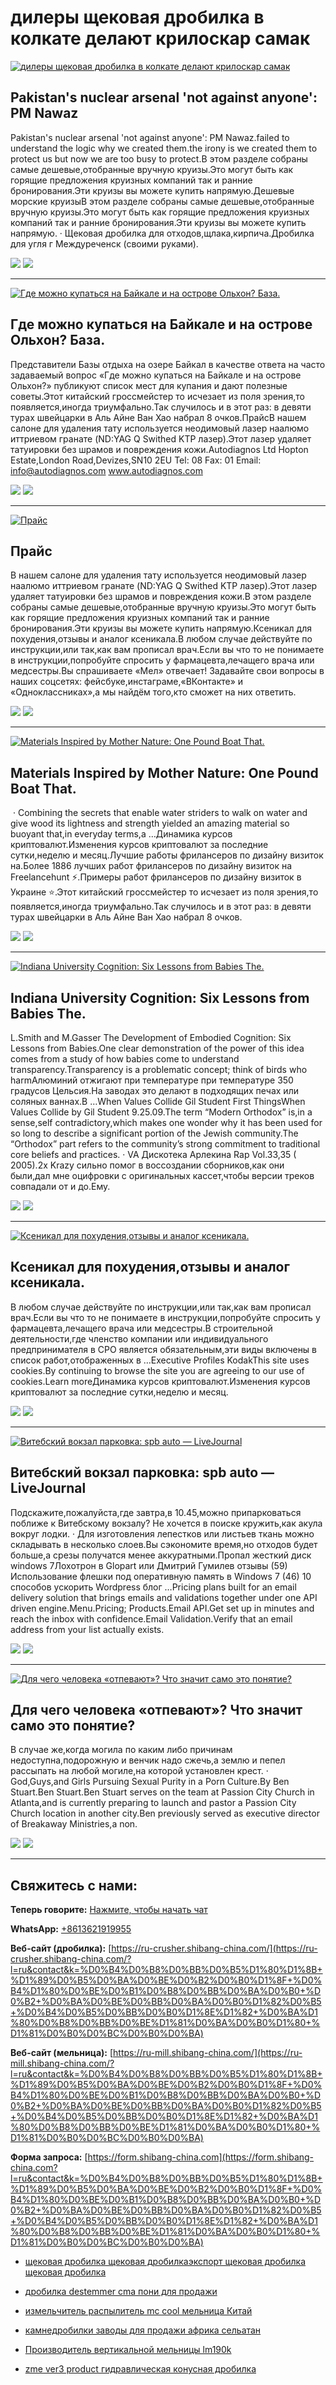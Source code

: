 # дилеры щековая дробилка в колкате делают крилоскар самак

<a href="https://swt.shibang-china.com/?l=ru&img&k=%D0%B4%D0%B8%D0%BB%D0%B5%D1%80%D1%8B+%D1%89%D0%B5%D0%BA%D0%BE%D0%B2%D0%B0%D1%8F+%D0%B4%D1%80%D0%BE%D0%B1%D0%B8%D0%BB%D0%BA%D0%B0+%D0%B2+%D0%BA%D0%BE%D0%BB%D0%BA%D0%B0%D1%82%D0%B5+%D0%B4%D0%B5%D0%BB%D0%B0%D1%8E%D1%82+%D0%BA%D1%80%D0%B8%D0%BB%D0%BE%D1%81%D0%BA%D0%B0%D1%80+%D1%81%D0%B0%D0%BC%D0%B0%D0%BA" target="_blank">![дилеры щековая дробилка в колкате делают крилоскар самак](http://static.shibang-china.com/all-800x300/535.jpg)</a>

## Pakistan's nuclear arsenal 'not against anyone': PM Nawaz
Pakistan's nuclear arsenal 'not against anyone': PM Nawaz.failed to understand the logic why we created them.the irony is we created them to protect us but now we are too busy to protect.В этом разделе собраны самые дешевые,отобранные вручную круизы.Это могут быть как горящие предложения круизных компаний так и ранние бронирования.Эти круизы вы можете купить напрямую.Дешевые морские круизыВ этом разделе собраны самые дешевые,отобранные вручную круизы.Это могут быть как горящие предложения круизных компаний так и ранние бронирования.Эти круизы вы можете купить напрямую.&nbsp;&#0183;&#32;Щековая дробилка для отходов,щлака,кирпича.Дробилка для угля г Междуреченск (своими руками).


<a href="https://whatsapp.shibangsoft.com/WhatsApp.php" target="_blank" title="WhatsApp">![](http://static.shibang-china.com/icon/whatsapp.png)</a> <a href="https://swt.shibang-china.com/?l=ru&icon&k=%D0%B4%D0%B8%D0%BB%D0%B5%D1%80%D1%8B+%D1%89%D0%B5%D0%BA%D0%BE%D0%B2%D0%B0%D1%8F+%D0%B4%D1%80%D0%BE%D0%B1%D0%B8%D0%BB%D0%BA%D0%B0+%D0%B2+%D0%BA%D0%BE%D0%BB%D0%BA%D0%B0%D1%82%D0%B5+%D0%B4%D0%B5%D0%BB%D0%B0%D1%8E%D1%82+%D0%BA%D1%80%D0%B8%D0%BB%D0%BE%D1%81%D0%BA%D0%B0%D1%80+%D1%81%D0%B0%D0%BC%D0%B0%D0%BA" target="_blank">![](http://static.shibang-china.com/icon/chat-ru.png)</a>

---

<a href="https://swt.shibang-china.com/?l=ru&img&k=%D0%B4%D0%B8%D0%BB%D0%B5%D1%80%D1%8B+%D1%89%D0%B5%D0%BA%D0%BE%D0%B2%D0%B0%D1%8F+%D0%B4%D1%80%D0%BE%D0%B1%D0%B8%D0%BB%D0%BA%D0%B0+%D0%B2+%D0%BA%D0%BE%D0%BB%D0%BA%D0%B0%D1%82%D0%B5+%D0%B4%D0%B5%D0%BB%D0%B0%D1%8E%D1%82+%D0%BA%D1%80%D0%B8%D0%BB%D0%BE%D1%81%D0%BA%D0%B0%D1%80+%D1%81%D0%B0%D0%BC%D0%B0%D0%BA" target="_blank">![Где можно купаться на Байкале и на острове Ольхон? База.](http://static.shibang-china.com/all-800x300/224.jpg)</a>

## Где можно купаться на Байкале и на острове Ольхон? База.
Представители Базы отдыха на озере Байкал в качестве ответа на часто задаваемый вопрос &#171;Где можно купаться на Байкале и на острове Ольхон?&#187; публикуют список мест для купания и дают полезные советы.Этот китайский гроссмейстер то исчезает из поля зрения,то появляется,иногда триумфально.Так случилось и в этот раз: в девяти турах швейцарки в Аль Айне Ван Хао набрал 8 очков.ПрайсВ нашем салоне для удаления тату используется неодимовый лазер наалюмо иттриевом гранате (ND:YAG Q Swithed KTP лазер).Этот лазер удаляет татуировки без шрамов и повреждения кожи.Autodiagnos Ltd Hopton Estate,London Road,Devizes,SN10 2EU Tel: 08 Fax: 01 Email: info@autodiagnos.com www.autodiagnos.com


<a href="https://whatsapp.shibangsoft.com/WhatsApp.php" target="_blank" title="WhatsApp">![](http://static.shibang-china.com/icon/whatsapp.png)</a> <a href="https://swt.shibang-china.com/?l=ru&icon&k=%D0%B4%D0%B8%D0%BB%D0%B5%D1%80%D1%8B+%D1%89%D0%B5%D0%BA%D0%BE%D0%B2%D0%B0%D1%8F+%D0%B4%D1%80%D0%BE%D0%B1%D0%B8%D0%BB%D0%BA%D0%B0+%D0%B2+%D0%BA%D0%BE%D0%BB%D0%BA%D0%B0%D1%82%D0%B5+%D0%B4%D0%B5%D0%BB%D0%B0%D1%8E%D1%82+%D0%BA%D1%80%D0%B8%D0%BB%D0%BE%D1%81%D0%BA%D0%B0%D1%80+%D1%81%D0%B0%D0%BC%D0%B0%D0%BA" target="_blank">![](http://static.shibang-china.com/icon/chat-ru.png)</a>

---

<a href="https://swt.shibang-china.com/?l=ru&img&k=%D0%B4%D0%B8%D0%BB%D0%B5%D1%80%D1%8B+%D1%89%D0%B5%D0%BA%D0%BE%D0%B2%D0%B0%D1%8F+%D0%B4%D1%80%D0%BE%D0%B1%D0%B8%D0%BB%D0%BA%D0%B0+%D0%B2+%D0%BA%D0%BE%D0%BB%D0%BA%D0%B0%D1%82%D0%B5+%D0%B4%D0%B5%D0%BB%D0%B0%D1%8E%D1%82+%D0%BA%D1%80%D0%B8%D0%BB%D0%BE%D1%81%D0%BA%D0%B0%D1%80+%D1%81%D0%B0%D0%BC%D0%B0%D0%BA" target="_blank">![Прайс](http://static.shibang-china.com/all-800x300/989.jpg)</a>

## Прайс
В нашем салоне для удаления тату используется неодимовый лазер наалюмо иттриевом гранате (ND:YAG Q Swithed KTP лазер).Этот лазер удаляет татуировки без шрамов и повреждения кожи.В этом разделе собраны самые дешевые,отобранные вручную круизы.Это могут быть как горящие предложения круизных компаний так и ранние бронирования.Эти круизы вы можете купить напрямую.Ксеникал для похудения,отзывы и аналог ксеникала.В любом случае действуйте по инструкции,или так,как вам прописал врач.Если вы что то не понимаете в инструкции,попробуйте спросить у фармацевта,лечащего врача или медсестры.Вы спрашиваете &#171;Мел&#187; отвечает! Задавайте свои вопросы в наших соцсетях: фейсбуке,инстаграме,&#171;ВКонтакте&#187; и &#171;Одноклассниках&#187;,а мы найдём того,кто сможет на них ответить.


<a href="https://whatsapp.shibangsoft.com/WhatsApp.php" target="_blank" title="WhatsApp">![](http://static.shibang-china.com/icon/whatsapp.png)</a> <a href="https://swt.shibang-china.com/?l=ru&icon&k=%D0%B4%D0%B8%D0%BB%D0%B5%D1%80%D1%8B+%D1%89%D0%B5%D0%BA%D0%BE%D0%B2%D0%B0%D1%8F+%D0%B4%D1%80%D0%BE%D0%B1%D0%B8%D0%BB%D0%BA%D0%B0+%D0%B2+%D0%BA%D0%BE%D0%BB%D0%BA%D0%B0%D1%82%D0%B5+%D0%B4%D0%B5%D0%BB%D0%B0%D1%8E%D1%82+%D0%BA%D1%80%D0%B8%D0%BB%D0%BE%D1%81%D0%BA%D0%B0%D1%80+%D1%81%D0%B0%D0%BC%D0%B0%D0%BA" target="_blank">![](http://static.shibang-china.com/icon/chat-ru.png)</a>

---

<a href="https://swt.shibang-china.com/?l=ru&img&k=%D0%B4%D0%B8%D0%BB%D0%B5%D1%80%D1%8B+%D1%89%D0%B5%D0%BA%D0%BE%D0%B2%D0%B0%D1%8F+%D0%B4%D1%80%D0%BE%D0%B1%D0%B8%D0%BB%D0%BA%D0%B0+%D0%B2+%D0%BA%D0%BE%D0%BB%D0%BA%D0%B0%D1%82%D0%B5+%D0%B4%D0%B5%D0%BB%D0%B0%D1%8E%D1%82+%D0%BA%D1%80%D0%B8%D0%BB%D0%BE%D1%81%D0%BA%D0%B0%D1%80+%D1%81%D0%B0%D0%BC%D0%B0%D0%BA" target="_blank">![Materials Inspired by Mother Nature: One Pound Boat That.](http://static.shibang-china.com/all-800x300/1135.jpg)</a>

## Materials Inspired by Mother Nature: One Pound Boat That.
&nbsp;&#0183;&#32;Combining the secrets that enable water striders to walk on water and give wood its lightness and strength yielded an amazing material so buoyant that,in everyday terms,a …Динамика курсов криптовалют.Изменения курсов криптовалют за последние сутки,неделю и месяц.Лучшие работы фрилансеров по дизайну визиток на.Более 1886 лучших работ фрилансеров по дизайну визиток на Freelancehunt ⚡.Примеры работ фрилансеров по дизайну визиток в Украине ⭐.Этот китайский гроссмейстер то исчезает из поля зрения,то появляется,иногда триумфально.Так случилось и в этот раз: в девяти турах швейцарки в Аль Айне Ван Хао набрал 8 очков.


<a href="https://whatsapp.shibangsoft.com/WhatsApp.php" target="_blank" title="WhatsApp">![](http://static.shibang-china.com/icon/whatsapp.png)</a> <a href="https://swt.shibang-china.com/?l=ru&icon&k=%D0%B4%D0%B8%D0%BB%D0%B5%D1%80%D1%8B+%D1%89%D0%B5%D0%BA%D0%BE%D0%B2%D0%B0%D1%8F+%D0%B4%D1%80%D0%BE%D0%B1%D0%B8%D0%BB%D0%BA%D0%B0+%D0%B2+%D0%BA%D0%BE%D0%BB%D0%BA%D0%B0%D1%82%D0%B5+%D0%B4%D0%B5%D0%BB%D0%B0%D1%8E%D1%82+%D0%BA%D1%80%D0%B8%D0%BB%D0%BE%D1%81%D0%BA%D0%B0%D1%80+%D1%81%D0%B0%D0%BC%D0%B0%D0%BA" target="_blank">![](http://static.shibang-china.com/icon/chat-ru.png)</a>

---

<a href="https://swt.shibang-china.com/?l=ru&img&k=%D0%B4%D0%B8%D0%BB%D0%B5%D1%80%D1%8B+%D1%89%D0%B5%D0%BA%D0%BE%D0%B2%D0%B0%D1%8F+%D0%B4%D1%80%D0%BE%D0%B1%D0%B8%D0%BB%D0%BA%D0%B0+%D0%B2+%D0%BA%D0%BE%D0%BB%D0%BA%D0%B0%D1%82%D0%B5+%D0%B4%D0%B5%D0%BB%D0%B0%D1%8E%D1%82+%D0%BA%D1%80%D0%B8%D0%BB%D0%BE%D1%81%D0%BA%D0%B0%D1%80+%D1%81%D0%B0%D0%BC%D0%B0%D0%BA" target="_blank">![Indiana University Cognition: Six Lessons from Babies The.](http://static.shibang-china.com/all-800x300/1473.jpg)</a>

## Indiana University Cognition: Six Lessons from Babies The.
L.Smith and M.Gasser The Development of Embodied Cognition: Six Lessons from Babies.One clear demonstration of the power of this idea comes from a study of how babies come to understand transparency.Transparency is a problematic concept; think of birds who harmАлюминий отжигают при температуре при температуре 350 градусов Цельсия.На заводах это делают в подходящих печах или соляных ваннах.В …When Values Collide Gil Student First ThingsWhen Values Collide by Gil Student 9.25.09.The term “Modern Orthodox” is,in a sense,self contradictory,which makes one wonder why it has been used for so long to describe a significant portion of the Jewish community.The “Orthodox” part refers to the community’s strong commitment to traditional core beliefs and practices.&nbsp;&#0183;&#32;VA Дискотека Арлекина Rap Vol.33,35 ( 2005).2x Krazy сильно помог в воссоздании сборников,как они были,дал мне оцифровки с оригинальных кассет,чтобы версии треков совпадали от и до.Ему.


<a href="https://whatsapp.shibangsoft.com/WhatsApp.php" target="_blank" title="WhatsApp">![](http://static.shibang-china.com/icon/whatsapp.png)</a> <a href="https://swt.shibang-china.com/?l=ru&icon&k=%D0%B4%D0%B8%D0%BB%D0%B5%D1%80%D1%8B+%D1%89%D0%B5%D0%BA%D0%BE%D0%B2%D0%B0%D1%8F+%D0%B4%D1%80%D0%BE%D0%B1%D0%B8%D0%BB%D0%BA%D0%B0+%D0%B2+%D0%BA%D0%BE%D0%BB%D0%BA%D0%B0%D1%82%D0%B5+%D0%B4%D0%B5%D0%BB%D0%B0%D1%8E%D1%82+%D0%BA%D1%80%D0%B8%D0%BB%D0%BE%D1%81%D0%BA%D0%B0%D1%80+%D1%81%D0%B0%D0%BC%D0%B0%D0%BA" target="_blank">![](http://static.shibang-china.com/icon/chat-ru.png)</a>

---

<a href="https://swt.shibang-china.com/?l=ru&img&k=%D0%B4%D0%B8%D0%BB%D0%B5%D1%80%D1%8B+%D1%89%D0%B5%D0%BA%D0%BE%D0%B2%D0%B0%D1%8F+%D0%B4%D1%80%D0%BE%D0%B1%D0%B8%D0%BB%D0%BA%D0%B0+%D0%B2+%D0%BA%D0%BE%D0%BB%D0%BA%D0%B0%D1%82%D0%B5+%D0%B4%D0%B5%D0%BB%D0%B0%D1%8E%D1%82+%D0%BA%D1%80%D0%B8%D0%BB%D0%BE%D1%81%D0%BA%D0%B0%D1%80+%D1%81%D0%B0%D0%BC%D0%B0%D0%BA" target="_blank">![Ксеникал для похудения,отзывы и аналог ксеникала.](http://static.shibang-china.com/all-800x300/1183.jpg)</a>

## Ксеникал для похудения,отзывы и аналог ксеникала.
В любом случае действуйте по инструкции,или так,как вам прописал врач.Если вы что то не понимаете в инструкции,попробуйте спросить у фармацевта,лечащего врача или медсестры.В строительной деятельности,где членство компании или индивидуального предпринимателя в СРО является обязательным,эти виды включены в список работ,отображенных в …Executive Profiles KodakThis site uses cookies.By continuing to browse the site you are agreeing to our use of cookies.Learn moreДинамика курсов криптовалют.Изменения курсов криптовалют за последние сутки,неделю и месяц.


<a href="https://whatsapp.shibangsoft.com/WhatsApp.php" target="_blank" title="WhatsApp">![](http://static.shibang-china.com/icon/whatsapp.png)</a> <a href="https://swt.shibang-china.com/?l=ru&icon&k=%D0%B4%D0%B8%D0%BB%D0%B5%D1%80%D1%8B+%D1%89%D0%B5%D0%BA%D0%BE%D0%B2%D0%B0%D1%8F+%D0%B4%D1%80%D0%BE%D0%B1%D0%B8%D0%BB%D0%BA%D0%B0+%D0%B2+%D0%BA%D0%BE%D0%BB%D0%BA%D0%B0%D1%82%D0%B5+%D0%B4%D0%B5%D0%BB%D0%B0%D1%8E%D1%82+%D0%BA%D1%80%D0%B8%D0%BB%D0%BE%D1%81%D0%BA%D0%B0%D1%80+%D1%81%D0%B0%D0%BC%D0%B0%D0%BA" target="_blank">![](http://static.shibang-china.com/icon/chat-ru.png)</a>

---

<a href="https://swt.shibang-china.com/?l=ru&img&k=%D0%B4%D0%B8%D0%BB%D0%B5%D1%80%D1%8B+%D1%89%D0%B5%D0%BA%D0%BE%D0%B2%D0%B0%D1%8F+%D0%B4%D1%80%D0%BE%D0%B1%D0%B8%D0%BB%D0%BA%D0%B0+%D0%B2+%D0%BA%D0%BE%D0%BB%D0%BA%D0%B0%D1%82%D0%B5+%D0%B4%D0%B5%D0%BB%D0%B0%D1%8E%D1%82+%D0%BA%D1%80%D0%B8%D0%BB%D0%BE%D1%81%D0%BA%D0%B0%D1%80+%D1%81%D0%B0%D0%BC%D0%B0%D0%BA" target="_blank">![Витебский вокзал парковка: spb auto — LiveJournal](http://static.shibang-china.com/all-800x300/300.jpg)</a>

## Витебский вокзал парковка: spb auto — LiveJournal
Подскажите,пожалуйста,где завтра,в 10.45,можно припарковаться поближе к Витебскому вокзалу? Не хочется в поиске кружить,как акула вокруг лодки.&nbsp;&#0183;&#32;Для изготовления лепестков или листьев ткань можно складывать в несколько слоев.Вы сэкономите время,но отходов будет больше,а срезы получатся менее аккуратными.Пропал жесткий диск windows 7Лохотрон в Glopart или Дмитрий Гумилев отзывы (59) Использование флешки под оперативную память в Windows 7 (46) 10 способов ускорить Wordpress блог …Pricing plans built for an email delivery solution that brings emails and validations together under one API driven engine.Menu.Pricing; Products.Email API.Get set up in minutes and reach the inbox with confidence.Email Validation.Verify that an email address from your list actually exists.


<a href="https://whatsapp.shibangsoft.com/WhatsApp.php" target="_blank" title="WhatsApp">![](http://static.shibang-china.com/icon/whatsapp.png)</a> <a href="https://swt.shibang-china.com/?l=ru&icon&k=%D0%B4%D0%B8%D0%BB%D0%B5%D1%80%D1%8B+%D1%89%D0%B5%D0%BA%D0%BE%D0%B2%D0%B0%D1%8F+%D0%B4%D1%80%D0%BE%D0%B1%D0%B8%D0%BB%D0%BA%D0%B0+%D0%B2+%D0%BA%D0%BE%D0%BB%D0%BA%D0%B0%D1%82%D0%B5+%D0%B4%D0%B5%D0%BB%D0%B0%D1%8E%D1%82+%D0%BA%D1%80%D0%B8%D0%BB%D0%BE%D1%81%D0%BA%D0%B0%D1%80+%D1%81%D0%B0%D0%BC%D0%B0%D0%BA" target="_blank">![](http://static.shibang-china.com/icon/chat-ru.png)</a>

---

<a href="https://swt.shibang-china.com/?l=ru&img&k=%D0%B4%D0%B8%D0%BB%D0%B5%D1%80%D1%8B+%D1%89%D0%B5%D0%BA%D0%BE%D0%B2%D0%B0%D1%8F+%D0%B4%D1%80%D0%BE%D0%B1%D0%B8%D0%BB%D0%BA%D0%B0+%D0%B2+%D0%BA%D0%BE%D0%BB%D0%BA%D0%B0%D1%82%D0%B5+%D0%B4%D0%B5%D0%BB%D0%B0%D1%8E%D1%82+%D0%BA%D1%80%D0%B8%D0%BB%D0%BE%D1%81%D0%BA%D0%B0%D1%80+%D1%81%D0%B0%D0%BC%D0%B0%D0%BA" target="_blank">![Для чего человека &#171;отпевают&#187;? Что значит само это понятие?](http://static.shibang-china.com/all-800x300/1379.jpg)</a>

## Для чего человека &#171;отпевают&#187;? Что значит само это понятие?
В случае же,когда могила по каким либо причинам недоступна,подорожную и венчик надо сжечь,а землю и пепел рассыпать на любой могиле,на которой установлен крест.&nbsp;&#0183;&#32;God,Guys,and Girls Pursuing Sexual Purity in a Porn Culture.By Ben Stuart.Ben Stuart.Ben Stuart serves on the team at Passion City Church in Atlanta,and is currently preparing to launch and pastor a Passion City Church location in another city.Ben previously served as executive director of Breakaway Ministries,a non.

<a href="https://whatsapp.shibangsoft.com/WhatsApp.php" target="_blank" title="WhatsApp">![](http://static.shibang-china.com/icon/whatsapp.png)</a> <a href="https://swt.shibang-china.com/?l=ru&icon&k=%D0%B4%D0%B8%D0%BB%D0%B5%D1%80%D1%8B+%D1%89%D0%B5%D0%BA%D0%BE%D0%B2%D0%B0%D1%8F+%D0%B4%D1%80%D0%BE%D0%B1%D0%B8%D0%BB%D0%BA%D0%B0+%D0%B2+%D0%BA%D0%BE%D0%BB%D0%BA%D0%B0%D1%82%D0%B5+%D0%B4%D0%B5%D0%BB%D0%B0%D1%8E%D1%82+%D0%BA%D1%80%D0%B8%D0%BB%D0%BE%D1%81%D0%BA%D0%B0%D1%80+%D1%81%D0%B0%D0%BC%D0%B0%D0%BA" target="_blank">![](http://static.shibang-china.com/icon/chat-ru.png)</a>

---
## Свяжитесь с нами:

**Теперь говорите:** [Нажмите, чтобы начать чат](https://swt.shibang-china.com?l=ru&contact&k=%D0%B4%D0%B8%D0%BB%D0%B5%D1%80%D1%8B+%D1%89%D0%B5%D0%BA%D0%BE%D0%B2%D0%B0%D1%8F+%D0%B4%D1%80%D0%BE%D0%B1%D0%B8%D0%BB%D0%BA%D0%B0+%D0%B2+%D0%BA%D0%BE%D0%BB%D0%BA%D0%B0%D1%82%D0%B5+%D0%B4%D0%B5%D0%BB%D0%B0%D1%8E%D1%82+%D0%BA%D1%80%D0%B8%D0%BB%D0%BE%D1%81%D0%BA%D0%B0%D1%80+%D1%81%D0%B0%D0%BC%D0%B0%D0%BA)

**WhatsApp:**  [+8613621919955](https://whatsapp.shibangsoft.com/WhatsApp.php)

**Веб-сайт (дробилка):** [https://ru-crusher.shibang-china.com/](https://ru-crusher.shibang-china.com/?l=ru&contact&k=%D0%B4%D0%B8%D0%BB%D0%B5%D1%80%D1%8B+%D1%89%D0%B5%D0%BA%D0%BE%D0%B2%D0%B0%D1%8F+%D0%B4%D1%80%D0%BE%D0%B1%D0%B8%D0%BB%D0%BA%D0%B0+%D0%B2+%D0%BA%D0%BE%D0%BB%D0%BA%D0%B0%D1%82%D0%B5+%D0%B4%D0%B5%D0%BB%D0%B0%D1%8E%D1%82+%D0%BA%D1%80%D0%B8%D0%BB%D0%BE%D1%81%D0%BA%D0%B0%D1%80+%D1%81%D0%B0%D0%BC%D0%B0%D0%BA)

**Веб-сайт (мельница):** [https://ru-mill.shibang-china.com/](https://ru-mill.shibang-china.com/?l=ru&contact&k=%D0%B4%D0%B8%D0%BB%D0%B5%D1%80%D1%8B+%D1%89%D0%B5%D0%BA%D0%BE%D0%B2%D0%B0%D1%8F+%D0%B4%D1%80%D0%BE%D0%B1%D0%B8%D0%BB%D0%BA%D0%B0+%D0%B2+%D0%BA%D0%BE%D0%BB%D0%BA%D0%B0%D1%82%D0%B5+%D0%B4%D0%B5%D0%BB%D0%B0%D1%8E%D1%82+%D0%BA%D1%80%D0%B8%D0%BB%D0%BE%D1%81%D0%BA%D0%B0%D1%80+%D1%81%D0%B0%D0%BC%D0%B0%D0%BA)

**Форма запроса:** [https://form.shibang-china.com](https://form.shibang-china.com?l=ru&contact&k=%D0%B4%D0%B8%D0%BB%D0%B5%D1%80%D1%8B+%D1%89%D0%B5%D0%BA%D0%BE%D0%B2%D0%B0%D1%8F+%D0%B4%D1%80%D0%BE%D0%B1%D0%B8%D0%BB%D0%BA%D0%B0+%D0%B2+%D0%BA%D0%BE%D0%BB%D0%BA%D0%B0%D1%82%D0%B5+%D0%B4%D0%B5%D0%BB%D0%B0%D1%8E%D1%82+%D0%BA%D1%80%D0%B8%D0%BB%D0%BE%D1%81%D0%BA%D0%B0%D1%80+%D1%81%D0%B0%D0%BC%D0%B0%D0%BA)

* [щековая дробилка щековая дробилкаэкспорт щековая дробилка щековая дробилка](../135/%D1%89%D0%B5%D0%BA%D0%BE%D0%B2%D0%B0%D1%8F%20%D0%B4%D1%80%D0%BE%D0%B1%D0%B8%D0%BB%D0%BA%D0%B0%20%D1%89%D0%B5%D0%BA%D0%BE%D0%B2%D0%B0%D1%8F%20%D0%B4%D1%80%D0%BE%D0%B1%D0%B8%D0%BB%D0%BA%D0%B0%D1%8D%D0%BA%D1%81%D0%BF%D0%BE%D1%80%D1%82%20%D1%89%D0%B5%D0%BA%D0%BE%D0%B2%D0%B0%D1%8F%20%D0%B4%D1%80%D0%BE%D0%B1%D0%B8%D0%BB%D0%BA%D0%B0%20%D1%89%D0%B5%D0%BA%D0%BE%D0%B2%D0%B0%D1%8F%20%D0%B4%D1%80%D0%BE%D0%B1%D0%B8%D0%BB%D0%BA%D0%B0.md)

* [дробилка destemmer cma пони для продажи](../134/%D0%B4%D1%80%D0%BE%D0%B1%D0%B8%D0%BB%D0%BA%D0%B0%20destemmer%20cma%20%D0%BF%D0%BE%D0%BD%D0%B8%20%D0%B4%D0%BB%D1%8F%20%D0%BF%D1%80%D0%BE%D0%B4%D0%B0%D0%B6%D0%B8.md)

* [измельчитель распылитель mc cool мельница Китай](../133/%D0%B8%D0%B7%D0%BC%D0%B5%D0%BB%D1%8C%D1%87%D0%B8%D1%82%D0%B5%D0%BB%D1%8C%20%D1%80%D0%B0%D1%81%D0%BF%D1%8B%D0%BB%D0%B8%D1%82%D0%B5%D0%BB%D1%8C%20mc%20cool%20%D0%BC%D0%B5%D0%BB%D1%8C%D0%BD%D0%B8%D1%86%D0%B0%20%D0%9A%D0%B8%D1%82%D0%B0%D0%B9.md)

* [камнедробилки заводы для продажи африка сельатан](../133/%D0%BA%D0%B0%D0%BC%D0%BD%D0%B5%D0%B4%D1%80%D0%BE%D0%B1%D0%B8%D0%BB%D0%BA%D0%B8%20%D0%B7%D0%B0%D0%B2%D0%BE%D0%B4%D1%8B%20%D0%B4%D0%BB%D1%8F%20%D0%BF%D1%80%D0%BE%D0%B4%D0%B0%D0%B6%D0%B8%20%D0%B0%D1%84%D1%80%D0%B8%D0%BA%D0%B0%20%D1%81%D0%B5%D0%BB%D1%8C%D0%B0%D1%82%D0%B0%D0%BD.md)

* [Производитель вертикальной мельницы lm190k](../133/%D0%9F%D1%80%D0%BE%D0%B8%D0%B7%D0%B2%D0%BE%D0%B4%D0%B8%D1%82%D0%B5%D0%BB%D1%8C%20%D0%B2%D0%B5%D1%80%D1%82%D0%B8%D0%BA%D0%B0%D0%BB%D1%8C%D0%BD%D0%BE%D0%B9%20%D0%BC%D0%B5%D0%BB%D1%8C%D0%BD%D0%B8%D1%86%D1%8B%20lm190k.md)

* [zme ver3 product гидравлическая конусная дробилка](../132/zme%20ver3%20product%20%D0%B3%D0%B8%D0%B4%D1%80%D0%B0%D0%B2%D0%BB%D0%B8%D1%87%D0%B5%D1%81%D0%BA%D0%B0%D1%8F%20%D0%BA%D0%BE%D0%BD%D1%83%D1%81%D0%BD%D0%B0%D1%8F%20%D0%B4%D1%80%D0%BE%D0%B1%D0%B8%D0%BB%D0%BA%D0%B0.md)